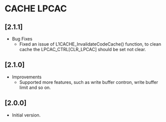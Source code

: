 # CACHE LPCAC

## [2.1.1]

- Bug Fixes
  - Fixed an issue of L1CACHE_InvalidateCodeCache() function, to clean cache the LPCAC_CTRL[CLR_LPCAC] should be
    set not clear.

## [2.1.0]

- Improvements
  - Supported more features, such as write buffer contron, write buffer limit and so on.

## [2.0.0]

- Initial version.
